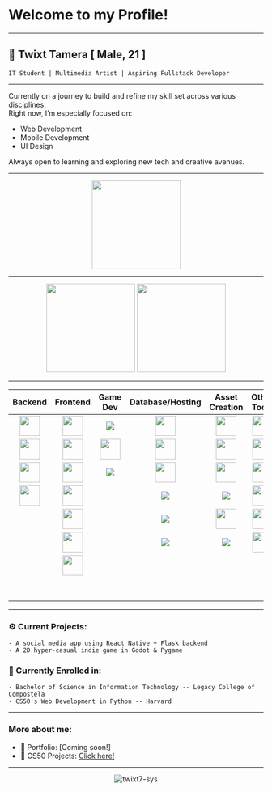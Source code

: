 # Welcome to my Profile!

<hr>

## 👤 Twixt Tamera   [ Male, 21 ]

    IT Student | Multimedia Artist | Aspiring Fullstack Developer
<hr>

Currently on a journey to build and refine my skill set across various disciplines.  
Right now, I’m especially focused on:

- Web Development  
- Mobile Development  
- UI Design

Always open to learning and exploring new tech and creative avenues.

<hr>
<p align="center">
<img src="https://github-readme-streak-stats.herokuapp.com/?user=twixt7-sys&theme=vue-dark&hide_border=true" height=175/>
</p>
<hr>
<p align="center">
<img src="https://github-readme-stats.vercel.app/api?username=twixt7-sys&theme=tokyonight&hide_border=true" height=175/>
<img src="https://github-readme-stats.vercel.app/api/top-langs/?username=twixt7-sys&layout=compact&theme=tokyonight&hide_border=true" height=175/>
</p>
<hr>

<table align="center">
  <thead>
    <tr>
      <th><div align="center">Backend</div></th>
      <th><div align="center">Frontend</div></th>
      <th><div align="center">Game Dev</div></th>
      <th><div align="center">Database/Hosting</div></th>
      <th><div align="center">Asset Creation</div></th>
      <th><div align="center">Other Tools</div></th>
      <th><div align="center">Languages</div></th>
    </tr>
  </thead>
  <tbody>

<tr>
  <td align="center"><img src="https://cdn.jsdelivr.net/gh/devicons/devicon/icons/flask/flask-original.svg" width="40"/></td>
  <td align="center"><img src="https://cdn.jsdelivr.net/gh/devicons/devicon/icons/react/react-original.svg" width="40"/></td>
  <td align="center"><img src="https://img.shields.io/badge/GDScript-blue?logo=godotengine&logoColor=white"/></td>
  <td align="center"><img src="https://cdn.jsdelivr.net/gh/devicons/devicon/icons/mysql/mysql-original.svg" width="40"/></td>
  <td align="center"><img src="https://cdn.jsdelivr.net/gh/devicons/devicon/icons/photoshop/photoshop-plain.svg" width="40"/></td>
  <td align="center"><img src="https://cdn.jsdelivr.net/gh/devicons/devicon/icons/git/git-original.svg" width="40"/></td>
  <td align="center"><img src="https://cdn.jsdelivr.net/gh/devicons/devicon/icons/python/python-original.svg" width="40"/></td>
</tr>

<tr>
  <td align="center"><img src="https://cdn.jsdelivr.net/gh/devicons/devicon/icons/django/django-plain.svg" width="40"/></td>
  <td align="center"><img src="https://cdn.jsdelivr.net/gh/devicons/devicon/icons/bootstrap/bootstrap-original.svg" width="40"/></td>
  <td align="center"><img src="https://cdn.jsdelivr.net/gh/devicons/devicon/icons/godot/godot-original.svg" width="40" /></td>
  <td align="center"><img src="https://cdn.jsdelivr.net/gh/devicons/devicon/icons/firebase/firebase-plain.svg" width="40"/></td>
  <td align="center"><img src="https://cdn.jsdelivr.net/gh/devicons/devicon/icons/premierepro/premierepro-original.svg" width="40"/></td>
  <td align="center"><img src="https://cdn.jsdelivr.net/gh/devicons/devicon/icons/vscode/vscode-original.svg" width="40"/></td>
  <td align="center"><img src="https://cdn.jsdelivr.net/gh/devicons/devicon/icons/php/php-original.svg" width="40"/></td>
</tr>

<tr>
  <td align="center"><img src="https://cdn.jsdelivr.net/gh/devicons/devicon/icons/fastapi/fastapi-original.svg" width="40"/></td>
  <td align="center"><img src="https://cdn.jsdelivr.net/gh/devicons/devicon/icons/html5/html5-original.svg" width="40"/></td>
  <td align="center"><img src="https://img.shields.io/badge/Pygame-37626C?style=for-the-badge&logo=python&logoColor=white"/></td>
  <td align="center"><img src="https://cdn.jsdelivr.net/gh/devicons/devicon/icons/mariadb/mariadb-original.svg" width="40"/></td>
  <td align="center"><img src="https://cdn.jsdelivr.net/gh/devicons/devicon/icons/aftereffects/aftereffects-original.svg" width="40"/></td>
  <td align="center"><img src="https://cdn.jsdelivr.net/gh/devicons/devicon/icons/postman/postman-original.svg" width="40"/></td>
  <td align="center"><img src="https://cdn.jsdelivr.net/gh/devicons/devicon/icons/java/java-original.svg" width="40"/></td>
</tr>

<tr>
  <td align="center"><img src="https://smtlabs.io/images/angularJS-shield.svg" width="40"/></td>
  <td align="center"><img src="https://cdn.jsdelivr.net/gh/devicons/devicon/icons/css3/css3-original.svg" width="40"/></td>
  <td align="center"></td>
  <td align="center"><img src="https://img.shields.io/badge/Planetscale-000000?logo=planetscale&logoColor=white"/></td>
  <td align="center"><img src="https://img.shields.io/badge/Lightroom-31A8FF?logo=adobe%20lightroom&logoColor=white"/></td>
  <td align="center"><img src="https://cdn.jsdelivr.net/gh/devicons/devicon/icons/powershell/powershell-original.svg" width="40"/></td>
  <td align="center"><img src="https://cdn.jsdelivr.net/gh/devicons/devicon/icons/cplusplus/cplusplus-original.svg" width="40"/></td>
</tr>

<tr>
  <td></td>
  <td align="center"><img src="https://cdn.jsdelivr.net/gh/devicons/devicon/icons/sass/sass-original.svg" width="40"/></td>
  <td></td>
  <td align="center"><img src="https://img.shields.io/badge/Railway-000000?logo=railway&logoColor=white"/></td>
  <td align="center"><img src="https://cdn.jsdelivr.net/gh/devicons/devicon/icons/blender/blender-original.svg" width="40"/></td>
  <td align="center"><img src="https://cdn.jsdelivr.net/gh/devicons/devicon/icons/expo/expo-original.svg" width="40"/></td>
  <td align="center"><img src="https://cdn.jsdelivr.net/gh/devicons/devicon/icons/c/c-original.svg" width="40"/></td>
</tr>

<tr>
  <td></td>
  <td align="center"><img src="https://img.shields.io/badge/React_Native-20232A?logo=react&logoColor=61DAFB&style=for-the-badge" width="40"/></td>
  <td align="center"></td>
  <td align="center"><img src="https://img.shields.io/badge/Render-121212?logo=render&logoColor=white"/></td>
  <td align="center"><img src="https://img.shields.io/badge/Aseprite-7D929E?logo=aseprite&logoColor=white"/></td>
  <td align="center"><img src="https://huggingface.co/front/assets/huggingface_logo-noborder.svg" width="40"/></td>
  <td align="center"><img src="https://cdn.jsdelivr.net/gh/devicons/devicon/icons/javascript/javascript-original.svg" width="40"/></td>
</tr>

<tr>
  <td></td>
  <td align="center"><img src="https://encrypted-tbn0.gstatic.com/images?q=tbn:ANd9GcTSDKn3vA2YUbXzN0ZC3gALWJ08gJN-Drl15w&s" width="40"/></td>
  <td></td>
  <td></td>
  <td></td>
  <td></td>
  <td align="center"><img src="https://cdn.jsdelivr.net/gh/devicons/devicon/icons/typescript/typescript-original.svg" width="40"/></td>
</tr>

<tr>
  <td></td>
  <td></td>
  <td></td>
  <td></td>
  <td></td>
  <td></td>
  <td align="center"><img src="https://cdn.jsdelivr.net/gh/devicons/devicon/icons/bash/bash-original.svg" width="40"/></td>
</tr>

  </tbody>
</table>

---

### ⚙️ Current Projects:
    - A social media app using React Native + Flask backend
    - A 2D hyper-casual indie game in Godot & Pygame

### 📖 Currently Enrolled in:
    - Bachelor of Science in Information Technology -- Legacy College of Compostela
    - CS50's Web Development in Python -- Harvard

---

### More about me:
- 📔 Portfolio: [Coming soon!]
- 📕 CS50 Projects: [Click here!](https://submit.cs50.io/users/twixt7-sys)

---

<p align="center">
  <img src="https://komarev.com/ghpvc/?username=twixt7-sys&label=Profile%20Views&color=blueviolet&style=flat" alt="twixt7-sys" />
</p>
